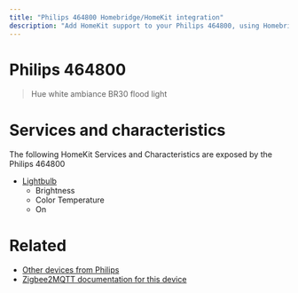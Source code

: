 ```yaml
---
title: "Philips 464800 Homebridge/HomeKit integration"
description: "Add HomeKit support to your Philips 464800, using Homebridge, Zigbee2MQTT and homebridge-z2m."
---
```

<!---
This file has been GENERATED using src/docgen/docgen.ts
DO NOT EDIT THIS FILE MANUALLY!
-->
# Philips 464800
> Hue white ambiance BR30 flood light


# Services and characteristics
The following HomeKit Services and Characteristics are exposed by
the Philips 464800

* [Lightbulb](../../light.md)
  * Brightness
  * Color Temperature
  * On


# Related
* [Other devices from Philips](../index.md#philips)
* [Zigbee2MQTT documentation for this device](https://www.zigbee2mqtt.io/devices/464800.html)